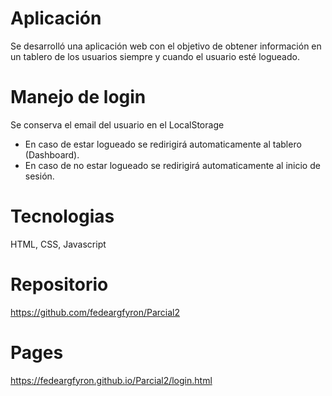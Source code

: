 # Aplicación

Se desarrolló una aplicación web con el objetivo de obtener información en un tablero
de los usuarios siempre y cuando el usuario esté logueado.
# Manejo de login

Se conserva el email del usuario en el LocalStorage
* En caso de estar logueado se redirigirá automaticamente al tablero (Dashboard).
* En caso de no estar logueado se redirigirá automaticamente al inicio de sesión.

# Tecnologias

HTML, CSS, Javascript

# Repositorio

https://github.com/fedeargfyron/Parcial2

# Pages

https://fedeargfyron.github.io/Parcial2/login.html